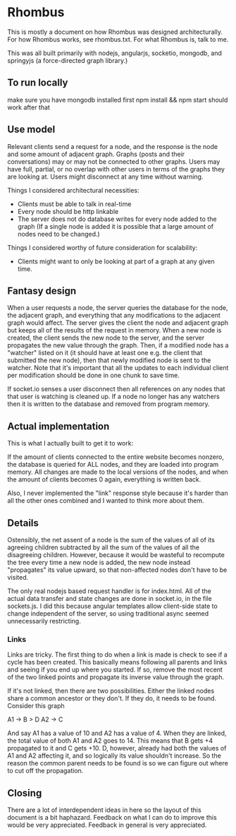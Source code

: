 
# Rhombus 

This is mostly a document on how Rhombus was designed architecturally.  For how Rhombus works, see rhombus.txt.  For what Rhombus is, talk to me.  

This was all built primarily with nodejs, angularjs, socketio, mongodb, and springyjs (a force-directed
graph library.)

## To run locally

make sure you have mongodb installed first
npm install && npm start should work after that

## Use model

Relevant clients send a request for a node, and the response is the node and some amount of adjacent graph. Graphs (posts and their conversations) may or may not be connected to other graphs.  Users may have full, partial, or no overlap with other users in terms of the graphs they are looking at.  Users might disconnect at any time without warning.  

Things I considered architectural necessities:
- Clients must be able to talk in real-time
- Every node should be http linkable
- The server does not do database writes for every node added to the graph (If a single node is added it is possible that a large amount of nodes need to be changed.)

Things I considered worthy of future consideration for scalability:
- Clients might want to only be looking at part of a graph at any given time.

## Fantasy design

When a user requests a node, the server queries the database for the node, the adjacent graph, and everything that any modifications to the adjacent graph would affect.  The server gives the client the node and adjacent graph but keeps all of the results of the request in memory.  When a new node is created, the client sends the new node to the server, and the server propagates the new value through the graph.  Then, if a modified node has a "watcher" listed on it (it should have at least one e.g. the client that submitted the new node), then that newly modified node is sent to the watcher.  Note that it's important that all the updates to each individual client per modification should be done in one chunk to save time.  

If socket.io senses a user disconnect then all references on any nodes that that user is watching is cleaned up.  If a node no longer has any watchers then it is written to the database and removed from program memory.  

## Actual implementation

This is what I actually built to get it to work:

If the amount of clients connected to the entire website becomes nonzero, the database is queried for ALL nodes, and they are loaded into program memory.  All changes are made to the local versions of the nodes, and when the amount of clients becomes 0 again, everything is written back.  

Also, I never implemented the "link" response style because it's harder than all the other ones combined and I wanted to think more about them.  

## Details

Ostensibly, the net assent of a node is the sum of the values of all of its agreeing children subtracted by all the sum of the values of all the disagreeing children.  However, because it would be wasteful to recompute the tree every time a new node is added, the new node instead "propagates" its value upward, so that non-affected nodes don't have to be visited. 

The only real nodejs based request handler is for index.html.  All of the actual data transfer and state 
changes are done in socket.io, in the file sockets.js.  I did this because angular templates allow client-side
state to change independent of the server, so using traditional async seemed unnecessarily restricting.

### Links

Links are tricky.  The first thing to do when a link is made is check to see if a cycle has been created.  This basically means following all parents and links and seeing if you end up where you started.  If so, remove the most recent of the two linked points and propagate its inverse value through the graph.  

If it's not linked, then there are two possibilities.  Either the linked nodes share a common ancestor or they don't.  If they do, it needs to be found.  Consider this graph

A1 -> B
		> D
A2 -> C

And say A1 has a value of 10 and A2 has a value of 4.  When they are linked, the total value of both A1 and A2 goes to 14.  This means that B gets +4 propagated to it and C gets +10.  D, however, already had both the values of A1 and A2 affecting it, and so logically its value shouldn't increase.  So the reason the common parent needs to be found is so we can figure out where to cut off the propagation.  

## Closing

There are a lot of interdependent ideas in here so the layout of this document is a bit haphazard.  Feedback on what I can do to improve this would be very appreciated.  Feedback in general is very appreciated.  

